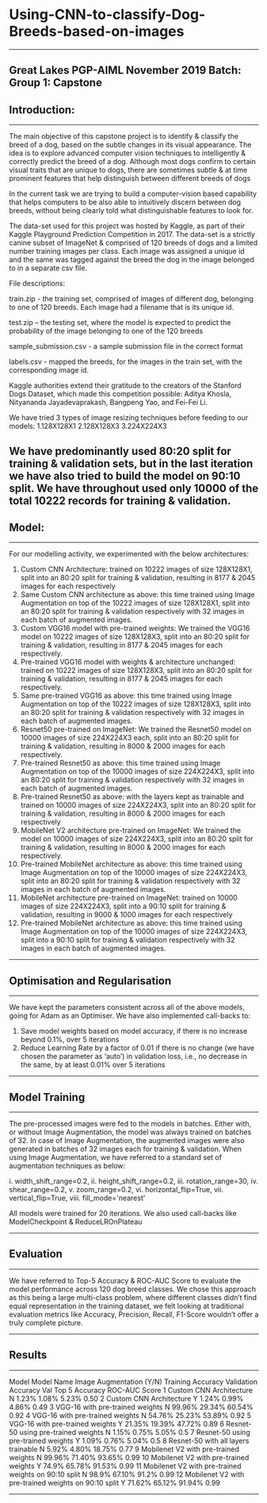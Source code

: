 # Using-CNN-to-classify-Dog-Breeds-based-on-images
---
Great Lakes PGP-AIML November 2019 Batch: Group 1: Capstone
---

## Introduction:
---

The main objective of this capstone project is to identify & classify the breed of a dog, based on the subtle changes in its visual appearance. 
The idea is to explore advanced computer vision techniques to intelligently & correctly predict the breed of a dog. 
Although most dogs confirm to certain visual traits that are unique to dogs, there are sometimes subtle & at time prominent features that help distinguish between different breeds of dogs

In the current task we are trying to build a computer-vision based capability that helps computers to be also able to intuitively discern between dog breeds, without being clearly told what distinguishable features to look for.

The data-set used for this project was hosted by Kaggle, as part of their Kaggle Playground Prediction Competition in 2017. 
The data-set is a strictly canine subset of ImageNet & comprised of 120 breeds of dogs and a limited number training images per class. 
Each image was assigned a unique id and the same was tagged against the breed the dog in the image belonged to in a separate csv file. 

File descriptions:

train.zip - the training set, comprised of images of different dog, belonging to one of 120 breeds. Each image had a filename that is its unique id. 

test.zip – the testing set, where the model is expected to predict the probability of the image belonging to one of the 120 breeds

sample_submission.csv - a sample submission file in the correct format

labels.csv - mapped the breeds, for the images in the train set, with the corresponding image id.

Kaggle authorities extend their gratitude to the creators of the Stanford Dogs Dataset, which made this competition possible: Aditya Khosla, Nityananda Jayadevaprakash, Bangpeng Yao, and Fei-Fei Li.

We have tried 3 types of image resizing techniques before feeding to our models:
1.128X128X1
2.128X128X3
3.224X224X3

We have predominantly used 80:20 split for training & validation sets, but in the last iteration we have also tried to build the model on 90:10 split.
We have throughout used only 10000 of the total 10222 records for training & validation.
---

## Model:
---

For our modelling activity, we experimented with the below architectures:
1. Custom CNN Architecture: trained on 10222 images of size 128X128X1, split into an 80:20 split for training & validation, resulting in 8177 & 2045 images for each respectively
2. Same Custom CNN architecture as above: this time trained using Image Augmentation on top of the 10222 images of size 128X128X1, split into an 80:20 split for training & validation respectively with 32 images in each batch of augmented images.
3. Custom VGG16 model with pre-trained weights: We trained the VGG16 model on 10222 images of size 128X128X3, split into an 80:20 split for training & validation, resulting in 8177 & 2045 images for each respectively.
4. Pre-trained VGG16 model with weights & architecture unchanged: trained on 10222 images of size 128X128X3, split into an 80:20 split for training & validation, resulting in 8177 & 2045 images for each respectively.
5. Same pre-trained VGG16 as above: this time trained using Image Augmentation on top of the 10222 images of size 128X128X3, split into an 80:20 split for training & validation respectively with 32 images in each batch of augmented images.
6. Resnet50 pre-trained on ImageNet: We trained the Resnet50 model on 10000 images of size 224X224X3 each, split into an 80:20 split for training & validation, resulting in 8000 & 2000 images for each respectively.
7. Pre-trained Resnet50 as above: this time trained using Image Augmentation on top of the 10000 images of size 224X224X3, split into an 80:20 split for training & validation respectively with 32 images in each batch of augmented images.
8. Pre-trained Resnet50 as above: with the layers kept as trainable and trained on 10000 images of size 224X224X3, split into an 80:20 split for training & validation, resulting in 8000 & 2000 images for each respectively
9. MobileNet V2 architecture pre-trained on ImageNet: We trained the model on 10000 images of size 224X224X3, split into an 80:20 split for training & validation, resulting in 8000 & 2000 images for each respectively.
10. Pre-trained MobileNet architecture as above: this time trained using Image Augmentation on top of the 10000 images of size 224X224X3, split into an 80:20 split for training & validation respectively with 32 images in each batch of augmented images.
11. MobileNet architecture pre-trained on ImageNet: trained on 10000 images of size 224X224X3, split into a 90:10 split for training & validation, resulting in 9000 & 1000 images for each respectively
12. Pre-trained MobileNet architecture as above: this time trained using Image Augmentation on top of the 10000 images of size 224X224X3, split into a 90:10 split for training & validation respectively with 32 images in each batch of augmented images.
---

## Optimisation and Regularisation
---

We have kept the parameters consistent across all of the above models, going for Adam as an Optimiser. We have also implemented call-backs to:
1. Save model weights based on model accuracy, if there is no increase beyond 0.1%, over 5 iterations
2. Reduce Learning Rate by a factor of 0.01 if there is no change (we have chosen the parameter as ‘auto’) in validation loss, i.e., no decrease in the same, by at least 0.01% over 5 iterations
---

## Model Training
---

The pre-processed images were fed to the models in batches. 
Either with, or without Image Augmentation, the model was always trained on batches of 32. 
In case of Image Augmentation, the augmented images were also generated in batches of 32 images each for training & validation.
When using Image Augmentation, we have referred to a standard set of augmentation techniques as below:

i. width_shift_range=0.2,
ii. height_shift_range=0.2,
iii. rotation_range=30,
iv. shear_range=0.2,
v. zoom_range=0.2,
vi. horizontal_flip=True,
vii. vertical_flip=True,
viii. fill_mode='nearest'

All models were trained for 20 iterations. We also used call-backs like ModelCheckpoint & ReduceLROnPlateau

---

## Evaluation
---

We have referred to Top-5 Accuracy & ROC-AUC Score to evaluate the model performance across 120 dog breed classes. 
We chose this approach as this being a large multi-class problem, where different classes didn’t find equal representation in the training dataset, we felt looking at traditional evaluation metrics like Accuracy, Precision, Recall, F1-Score wouldn’t offer a truly complete picture. 

---

## Results
---
Model	Model Name	                                          Image Augmentation (Y/N)	Training Accuracy	Validation Accuracy	Val Top 5 Accuracy	ROC-AUC Score
1	    Custom CNN Architecture	                              N	                        1.23%	            1.08%	              5.23%	              0.50
2	    Custom CNN Architecture	                              Y	                        1.24%	            0.99%	              4.86%	              0.49
3	    VGG-16 with pre-trained weights	                      N	                        99.96%	          29.34%	            60.54%	            0.92
4	    VGG-16 with pre-trained weights	                      N	                        54.76%	          25.23%	            53.89%	            0.92
5	    VGG-16 with pre-trained weights	                      Y	                        21.35%	          19.39%	            47.72%	            0.89
6	    Resnet-50 using pre-trained weights	                  N	                        1.15%	            0.75%	              5.05%	              0.5
7	    Resnet-50 using pre-trained weights	                  Y	                        1.09%	            0.76%	              5.04%	              0.5
8	    Resnet-50 with all layers trainable	                  N	                        5.92%	            4.80%	              18.75%	            0.77
9	    Mobilenet V2 with pre-trained weights	                N	                        99.96%	          71.40%	            93.65%	            0.99
10	  Mobilenet V2 with pre-trained weights	                Y	                        74.9%	            65.78%	            91.53%	            0.99
11	  Mobilenet V2 with pre-trained weights on 90:10 split	N	                        98.9%	            67.10%	            91.2%	              0.99
12	  Mobilenet V2 with pre-trained weights on 90:10 split	Y	                        71.62%	          65.12%	            91.94%	            0.99

---


